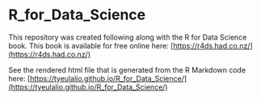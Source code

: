 # R_for_Data_Science

This repository was created following along with the R for Data Science book. This book is available for free online here:
[https://r4ds.had.co.nz/](https://r4ds.had.co.nz/)

See the rendered html file that is generated from the R Markdown code here: 
[https://tyeulalio.github.io/R_for_Data_Science/](https://tyeulalio.github.io/R_for_Data_Science/)
